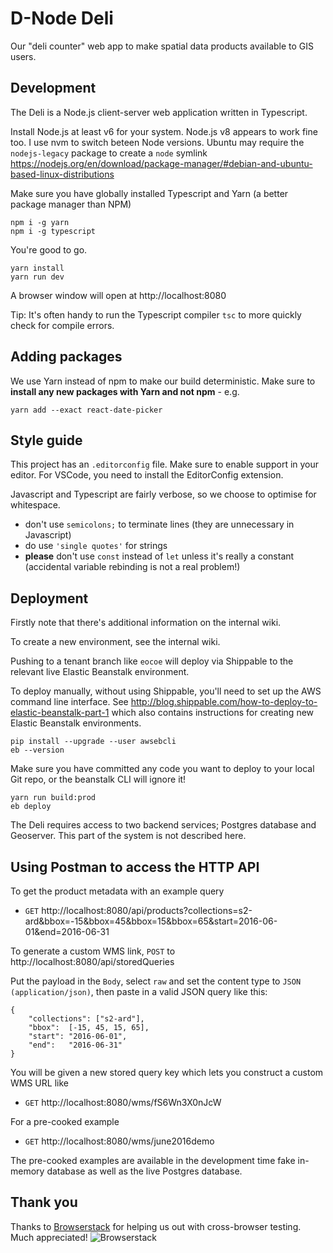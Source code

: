 
D-Node Deli
===========

Our "deli counter" web app to make spatial data products available to GIS users.

Development
-----------

The Deli is a Node.js client-server web application written in Typescript.

Install Node.js at least v6 for your system. Node.js v8 appears to work fine too. I use nvm to switch beteen Node versions. Ubuntu may require the `nodejs-legacy` package to create a `node` symlink
https://nodejs.org/en/download/package-manager/#debian-and-ubuntu-based-linux-distributions

Make sure you have globally installed Typescript and Yarn (a better package manager than NPM)

    npm i -g yarn
    npm i -g typescript

You're good to go.

    yarn install
    yarn run dev

A browser window will open at http://localhost:8080

Tip: It's often handy to run the Typescript compiler `tsc` to more quickly check for compile errors.

Adding packages
---------------
We use Yarn instead of npm to make our build deterministic. Make sure to **install any new packages with Yarn and not npm** - e.g.

    yarn add --exact react-date-picker

Style guide
-----------
This project has an `.editorconfig` file. Make sure to enable support in your editor. For VSCode, you need to install the EditorConfig extension.

Javascript and Typescript are fairly verbose, so we choose to optimise for whitespace.

- don't use `semicolons;` to terminate lines (they are unnecessary in Javascript)
- do use `'single quotes'` for strings
- **please** don't use `const` instead of `let` unless it's really a constant (accidental variable rebinding is not a real problem!)

Deployment
----------

Firstly note that there's additional information on the internal wiki. 

To create a new environment, see the internal wiki.

Pushing to a tenant branch like `eocoe` will deploy via Shippable to the relevant live Elastic Beanstalk environment.

To deploy manually, without using Shippable, you'll need to set up the AWS command line interface.
See http://blog.shippable.com/how-to-deploy-to-elastic-beanstalk-part-1 which also contains instructions for creating new Elastic Beanstalk environments.

    pip install --upgrade --user awsebcli
    eb --version

Make sure you have committed any code you want to deploy to your local Git repo, or the beanstalk CLI will ignore it!

    yarn run build:prod
    eb deploy

The Deli requires access to two backend services; Postgres database and Geoserver. This part of the system is not described here.


Using Postman to access the HTTP API
------------------------------------

To get the product metadata with an example query

- `GET` http://localhost:8080/api/products?collections=s2-ard&bbox=-15&bbox=45&bbox=15&bbox=65&start=2016-06-01&end=2016-06-31

To generate a custom WMS link,  `POST` to http://localhost:8080/api/storedQueries

Put the payload in the `Body`, select `raw` and set the content type to `JSON (application/json)`, then paste in a valid JSON query like this:

    {
        "collections": ["s2-ard"],
        "bbox":  [-15, 45, 15, 65],
        "start": "2016-06-01",
        "end":   "2016-06-31"
    }

You will be given a new stored query key which lets you construct a custom WMS URL like 

- `GET` http://localhost:8080/wms/fS6Wn3X0nJcW

For a pre-cooked example

- `GET` http://localhost:8080/wms/june2016demo

The pre-cooked examples are available in the development time fake in-memory database as well as the live Postgres database.

Thank you
---------
Thanks to [Browserstack](http://browserstack.com) for helping us out with cross-browser testing. Much appreciated! 
![Browserstack](https://www.browserstack.com/images/layout/browserstack-logo-600x315.png)
